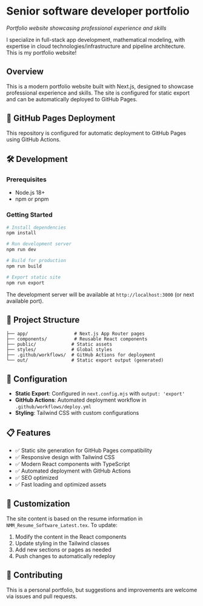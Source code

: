# Senior software developer portfolio

*Portfolio website showcasing professional experience and skills*

I specialize in full-stack app development, mathematical modeling, with expertise in cloud technologies/infrastructure and pipeline architecture. This is my portfolio website!

## Overview

This is a modern portfolio website built with Next.js, designed to showcase professional experience and skills. The site is configured for static export and can be automatically deployed to GitHub Pages.

## 🚀 GitHub Pages Deployment

This repository is configured for automatic deployment to GitHub Pages using GitHub Actions.

## 🛠️ Development

### Prerequisites

- Node.js 18+ 
- npm or pnpm

### Getting Started

```bash
# Install dependencies
npm install

# Run development server
npm run dev

# Build for production
npm run build

# Export static site
npm run export
```

The development server will be available at `http://localhost:3000` (or next available port).

## 📁 Project Structure

```
├── app/                 # Next.js App Router pages
├── components/          # Reusable React components
├── public/             # Static assets
├── styles/             # Global styles
├── .github/workflows/  # GitHub Actions for deployment
└── out/                # Static export output (generated)
```

## 🔧 Configuration

- **Static Export**: Configured in `next.config.mjs` with `output: 'export'`
- **GitHub Actions**: Automated deployment workflow in `.github/workflows/deploy.yml`
- **Styling**: Tailwind CSS with custom configurations

## 📋 Features

- ✅ Static site generation for GitHub Pages compatibility
- ✅ Responsive design with Tailwind CSS
- ✅ Modern React components with TypeScript
- ✅ Automated deployment with GitHub Actions
- ✅ SEO optimized
- ✅ Fast loading and optimized assets

## 📝 Customization

The site content is based on the resume information in `NMM_Resume_Software_Latest.tex`. To update:

1. Modify the content in the React components
2. Update styling in the Tailwind classes
3. Add new sections or pages as needed
4. Push changes to automatically redeploy

## 🤝 Contributing

This is a personal portfolio, but suggestions and improvements are welcome via issues and pull requests.
